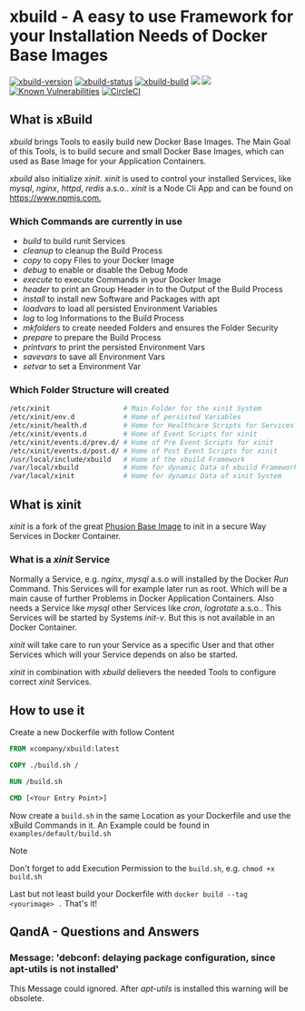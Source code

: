 # xbuild - A easy to use Framework for your Installation Needs of Docker Base Images

[![xbuild-version](https://img.shields.io/badge/Version-0.1.13-brightgreen.svg?style=flat)](https://github.com/x-company/xbuild)
[![xbuild-status](https://img.shields.io/badge/Status-development%201-brightgreen.svg?style=flat)](https://github.com/x-company/xbuild/releases)
[![xbuild-build](https://img.shields.io/badge/Builds-7-brightgreen.svg?style=flat)](https://github.com/x-company/xbuild)
[![](https://images.microbadger.com/badges/image/xcompany/xbuild.svg)](https://microbadger.com/images/xcompany/xbuild "Get your own image badge on microbadger.com")
[![](https://images.microbadger.com/badges/version/xcompany/xbuild.svg)](https://microbadger.com/images/xcompany/xbuild "Get your own version badge on microbadger.com")
[![Known Vulnerabilities](https://snyk.io//test/github/x-company/xbuild/badge.svg?targetFile=package.json)](https://snyk.io//test/github/x-company/xbuild?targetFile=package.json)
[![CircleCI](https://circleci.com/gh/x-company/xbuild/tree/master.svg?style=svg)](https://circleci.com/gh/x-company/xbuild/tree/master)

## What is xBuild

*xbuild* brings Tools to easily build new Docker Base Images. The Main Goal of this Tools, is to build secure and small Docker Base Images, which can used as Base Image for your Application Containers.

*xbuild* also initialize *xinit*. *xinit* is used to control your installed Services, like *mysql*, *nginx*, *httpd*, *redis* a.s.o.. *xinit* is a Node Cli App and can be found on <https://www.npmjs.com.>

### Which Commands are currently in use

- *build* to build runit Services
- *cleanup* to cleanup the Build Process
- *copy* to copy Files to your Docker Image
- *debug* to enable or disable the Debug Mode
- *execute* to execute Commands in your Docker Image
- *header* to print an Group Header in to the Output of the Build Process
- *install* to install new Software and Packages with apt
- *loadvars* to load all persisted Environment Variables
- *log* to log Informations to the Build Process
- *mkfolders* to create needed Folders and ensures the Folder Security
- *prepare* to prepare the Build Process
- *printvars* to print the persisted Environment Vars
- *savevars* to save all Environment Vars
- *setvar* to set a Environment Var

### Which Folder Structure will created

``` bash
/etc/xinit                  # Main Folder for the xinit System
/etc/xinit/env.d            # Home of persisted Variables
/etc/xinit/health.d         # Home for Healthcare Scripts for Services
/etc/xinit/events.d         # Home of Event Scripts for xinit
/etc/xinit/events.d/prev.d/ # Home of Pre Event Scripts for xinit
/etc/xinit/events.d/post.d/ # Home of Post Event Scripts for xinit
/usr/local/include/xbuild   # Home of the xbuild Framework
/var/local/xbuild           # Home for dynamic Data of xbuild Framework
/var/local/xinit            # Home for dynamic Data of xinit System
```

## What is xinit

*xinit* is a fork of the great [Phusion Base Image](http://phusion.github.io/baseimage-docker) to init in a secure Way Services in Docker Container.

### What is a *xinit* Service

Normally a Service, e.g. *nginx*, *mysql* a.s.o will installed by the Docker *Run* Command. This Services will for example later run as root. Which will be a main cause of further Problems in Docker Application Containers. Also needs a Service like *mysql* other Services like *cron*, *logrotate* a.s.o.. This Services will be started by Systems *init-v*. But this is not available in an Docker Container.

*xinit* will take care to run your Service as a specific User and that other Services which will your Service depends on also be started.

*xinit* in combination with *xbuild* delievers the needed Tools to configure correct *xinit* Services.

## How to use it

Create a new Dockerfile with follow Content

```dockerfile
FROM xcompany/xbuild:latest

COPY ./build.sh /

RUN /build.sh

CMD [<Your Entry Point>]
```

Now create a `build.sh` in the same Location as your Dockerfile and use the xBuild Commands in it. An Example could be found in `examples/default/build.sh`

> [!NOTE]
> Don't forget to add Execution Permission to the `build.sh`, e.g. `chmod +x build.sh`

Last but not least build your Dockerfile with `docker build --tag <yourimage> .` That's it!

## QandA - Questions and Answers

### Message: 'debconf: delaying package configuration, since apt-utils is not installed'

This Message could ignored. After *apt-utils* is installed this warning will be obsolete.
